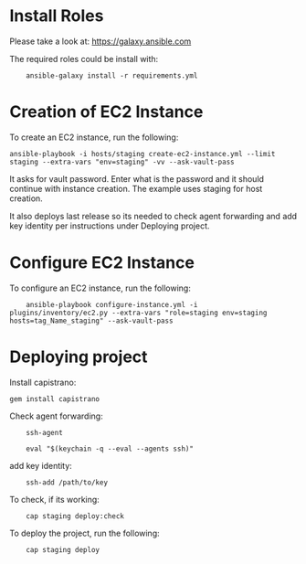 
Install Roles
============================
Please take a look at: https://galaxy.ansible.com

The required roles could be install with:
	
		ansible-galaxy install -r requirements.yml

	
Creation of EC2 Instance
============================

To create an EC2 instance, run the following:

    ansible-playbook -i hosts/staging create-ec2-instance.yml --limit staging --extra-vars "env=staging" -vv --ask-vault-pass
    
It asks for vault password. Enter what is the password and it should continue with instance creation. The
example uses staging for host creation.

It also deploys last release so its needed to check agent forwarding and add key identity per instructions under Deploying project.

Configure EC2 Instance
============================

To configure an EC2 instance, run the following:

		ansible-playbook configure-instance.yml -i plugins/inventory/ec2.py --extra-vars "role=staging env=staging hosts=tag_Name_staging" --ask-vault-pass
		
		
Deploying project
============================

Install capistrano:

	gem install capistrano

Check agent forwarding:
		
		ssh-agent

		eval "$(keychain -q --eval --agents ssh)"
		
add key identity:
	
		ssh-add /path/to/key
		
To check, if its working:

		cap staging deploy:check

To deploy the project, run the following:

		cap staging deploy
		











